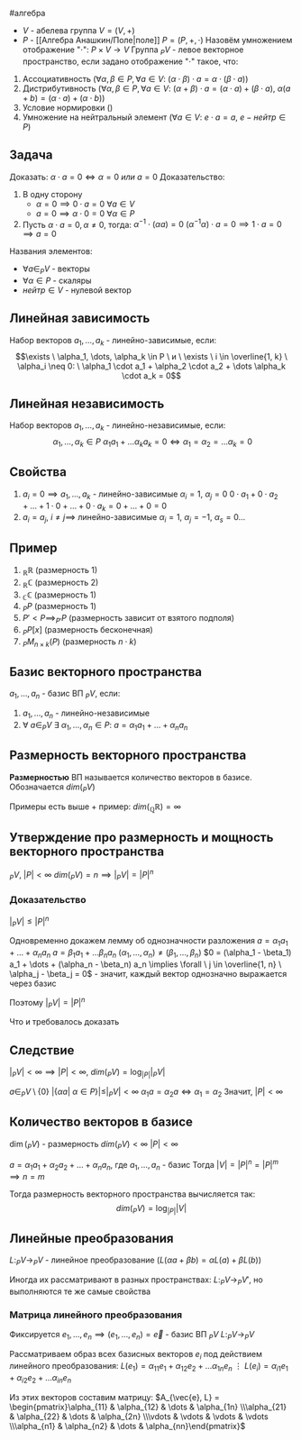 #алгебра 
- $V$ - абелева группа $V = (V, +)$
- $P$ - [[Алгебра Анашкин/Поле|поле]] $P = (P, +, \cdot)$
Назовём умножением отображение "$\cdot$": $P \times V \to V$
Группа $_P V$ - левое векторное пространство, если задано отображение "$\cdot$" такое, что:
1) Ассоциативность ($\forall \alpha, \beta \in P, \forall a \in V: \ (\alpha \cdot \beta) \cdot a = \alpha \cdot (\beta \cdot a)$)
2) Дистрибутивность ($\forall \alpha, \beta \in P, \forall a \in V: \ (\alpha + \beta) \cdot a = (\alpha \cdot a) + (\beta \cdot a), \ \alpha(a + b) = (\alpha \cdot a) + (\alpha \cdot b)$)
3) Условие нормировки ()
4) Умножение на нейтральный элемент ($\forall a \in V: \ e \cdot a = a, \ e - нейтр \in P$)

## Задача
Доказать: $\alpha \cdot a = 0 \iff \alpha = 0 \ или \ a = 0$
Доказательство:
1) В одну сторону
	- $\alpha = 0 \implies 0 \cdot a = 0 \ \forall a \in V$
	- $a = 0 \implies \alpha \cdot 0 = 0 \ \forall \alpha \in P$
2) Пусть $\alpha \cdot a = 0, \alpha \neq 0$, тогда:
	$\alpha^{-1} \cdot (\alpha a) = 0$
	$(\alpha^{-1} \alpha) \cdot a = 0 \implies 1 \cdot a = 0 \implies a = 0$

Названия элементов:
- $\forall a \in _{P} V$ - векторы
- $\forall \alpha \in P$ - скаляры
- $нейтр \in V$ - нулевой вектор

## Линейная зависимость
Набор векторов $a_1, \dots, a_k$ - линейно-зависимые, если: $$\exists \ \alpha_1, \dots, \alpha_k \in P \ и \ \exists \ i \in \overline{1, k} \ \alpha_i \neq 0: \ \alpha_1 \cdot a_1 + \alpha_2 \cdot a_2 + \dots \alpha_k \cdot a_k = 0$$

## Линейная независимость
Набор векторов $a_1, \dots, a_k$ - линейно-независимые, если: $$\ \alpha_1, \dots, \alpha_k \in P \ \alpha_1 a_1 + \dots \alpha_k a_k = 0 \iff \alpha_1 = \alpha_2 = \dots \alpha_k = 0$$

## Свойства
1) $a_i = 0 \implies a_1, \dots, a_k$ - линейно-зависимые $\alpha_i = 1, \ \alpha_j = 0$
	$0 \cdot a_1 + 0 \cdot a_2 + \dots + 1 \cdot 0 + \dots + 0 \cdot a_k = 0 + \dots + 0 = 0$
2) $a_i = a_j, \ i \neq j \implies$ линейно-зависимые
	$\alpha_i = 1, \ \alpha_j = -1, \ \alpha_s = 0 \dots$

## Пример
1) $_{\mathbb{R}} \mathbb{R}$ (размерность 1)
2) $_{\mathbb{R}} \mathbb{C}$ (размерность 2)
3) $_{\mathbb{C}} \mathbb{C}$ (размерность 1)
4) $_{P} P$ (размерность 1)
5) $P' < P \implies _{P'} P$ (размерность зависит от взятого подполя)
6) $_{P} P[x]$ (размерность бесконечная)
7) $_{P} M_{n \times k}(P)$ (размерность $n \cdot k$)

## Базис векторного пространства
$a_1, \dots, a_n$ - базис ВП $_{P} V$, если:
1) $a_1, \dots, a_n$ - линейно-независимые
2) $\forall \ a \in _{P} V \ \exists \ \alpha_1, \dots, \alpha_n \in P: \ a = \alpha_1 a_1 + \dots + \alpha_n a_n$

## Размерность векторного пространства
**Размерностью** ВП называется количество векторов в базисе.
Обозначается $dim(_{P} V)$

Примеры есть выше + пример: $dim (_{\mathbb{Q}} \mathbb{R}) = \infty$

## Утверждение про размерность и мощность векторного пространства
$_{P} V, \ |P| < \infty$
$dim(_P V) = n \implies |_{P} V| = |P|^{n}$

### Доказательство
$|_P V| \leq |P|^n$

Одновременно докажем лемму об однозначности разложения
$a = \alpha_1 a_1 + \dots + \alpha_n a_n$
$a = \beta_1 a_1 + \dots \beta_n a_n$
$(\alpha_1, \dots, \alpha_n) \neq (\beta_1, \dots, \beta_n)$
$0 = (\alpha_1 - \beta_1) a_1 + \dots + (\alpha_n - \beta_n) a_n \implies \forall \ j \in \overline{1, n} \ \alpha_j - \beta_j = 0$ - значит, каждый вектор однозначно выражается через базис

Поэтому $|_P V| = |P|^n$

Что и требовалось доказать

## Следствие
$|_P V| < \infty \implies |P| < \infty, \ dim(_P V) = \log_{|P|} |_P V|$

$a \in _P V \setminus \{ 0 \}$
$|\{ \alpha a | \ \alpha \in P \}| \leq |_P V| < \infty$
$\alpha_1 a = \alpha_2 a \iff \alpha_1 = \alpha_2$
Значит, $|P| < \infty$

## Количество векторов в базисе
$\dim(_{P}V)$ - размерность
$dim(_{P}V) < \infty$
$|P| < \infty$

$a = \alpha_1 a_1 + \alpha_2 a_2 + \dots + \alpha_n a_n$, где $a_1, \dots, a_n$ - базис
Тогда $|V| = |P|^n = |P|^m \implies n = m$

Тогда размерность векторного пространства вычисляется так:
$$dim(_{P}V) = \log_{|P|}|V|$$

## Линейные преобразования
$L: _{P}V \to _{P}V$ - линейное преобразование $(L(\alpha a + \beta b) = \alpha L(a) + \beta L(b))$

Иногда их рассматривают в разных пространствах:
$L: _{P}V \to _{P}V'$, но выполняются те же самые свойства

### Матрица линейного преобразования
Фиксируется $e_1, \dots, e_n \implies (e_1, \dots, e_n) = \vec{e}$ - базис ВП $_{P}V$
$L: _{P}V \to _{P}V$

Рассматриваем образ всех базисных векторов $e_i$ под действием линейного преобразования:
$L(e_1) = \alpha_{11} e_1 + \alpha_{12} e_2 + \dots \alpha_{1n} e_n$
$\vdots$
$L(e_i) = \alpha_{i1} e_1 + \alpha_{i2} e_2 + \dots \alpha_{in} e_n$

Из этих векторов составим матрицу:
$A_{\vec{e}, L} = \begin{pmatrix}\alpha_{11} & \alpha_{12} & \dots & \alpha_{1n} \\\alpha_{21} & \alpha_{22} & \dots & \alpha_{2n} \\\vdots & \vdots & \vdots & \vdots \\\alpha_{n1} & \alpha_{n2} & \dots & \alpha_{nn}\end{pmatrix}$